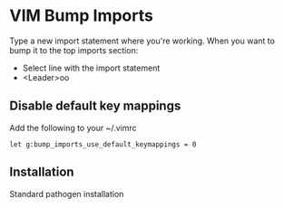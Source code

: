 # VIM Bump Imports

Type a new import statement where you're working. When you want to bump it to the top imports section:

* Select line with the import statement
* &lt;Leader&gt;oo

## Disable default key mappings
Add the following to your ~/.vimrc

    let g:bump_imports_use_default_keymappings = 0

## Installation
Standard pathogen installation

